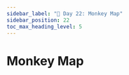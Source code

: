 ```yaml
---
sidebar_label: "🚧 Day 22: Monkey Map"
sidebar_position: 22
toc_max_heading_level: 5
---
```


# Monkey Map

<CalloutSolutionNotYetAvailable day="22"/>
<CalloutWriteupNotYetAvailable/>

